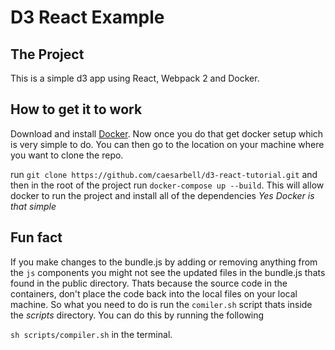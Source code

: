 # D3 React Example

## The Project
This is a simple d3 app using React, Webpack 2 and Docker.

## How to get it to work
Download and install [Docker](https://www.docker.com/). Now once you do that get docker setup which is very simple to do.
You can then go to the location on your machine where you want to clone the repo.

run `git clone https://github.com/caesarbell/d3-react-tutorial.git`
and then in the root of the project run `docker-compose up --build`. This will allow docker to run the project and install
all of the dependencies *Yes Docker is that simple*

## Fun fact
If you make changes to the bundle.js by adding or removing anything from the `js` components you might not see the updated files in the bundle.js thats found in the public directory. Thats because the source code in the containers, don't place the code back into the local files on your local  machine. So what you need to do is run the `comiler.sh` script thats inside the *scripts* directory. You can do this by running the following

`sh scripts/compiler.sh` in the terminal.
